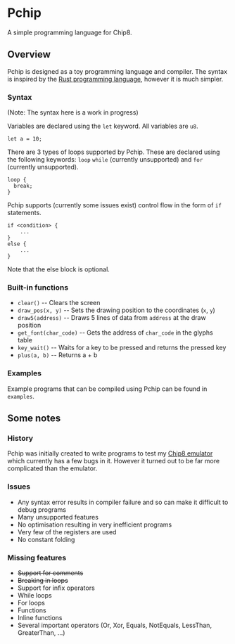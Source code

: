 Pchip
=====

A simple programming language for Chip8.

## Overview
Pchip is designed as a toy programming language and compiler. The syntax is inspired by the [Rust programming language](http://www.rust-lang.org/), however it is much simpler. 

### Syntax

(Note: The syntax here is a work in progress)

Variables are declared using the `let` keyword. All variables are `u8`.

    let a = 10;


There are 3 types of loops supported by Pchip. These are declared using the following keywords: `loop` `while` (currently unsupported) and `for` (currently unsupported).

    loop {
      break;
    }


Pchip supports (currently some issues exist) control flow in the form of `if` statements.

    if <condition> {
        ...
    }
    else {
        ...
    }

Note that the else block is optional.


### Built-in functions

* `clear()` -- Clears the screen
* `draw_pos(x, y)` -- Sets the drawing position to the coordinates (`x`, `y`)
* `draw5(address)` -- Draws 5 lines of data from `address` at the draw position
* `get_font(char_code)` -- Gets the address of `char_code` in the glyphs table
* `key_wait()` -- Waits for a key to be pressed and returns the pressed key
* `plus(a, b)` -- Returns a + b

### Examples

Example programs that can be compiled using Pchip can be found in `examples`.


## Some notes

### History

Pchip was initially created to write programs to test my [Chip8 emulator](https://github.com/quvarxa/chip8-rs) which currently has a few bugs in it. However it turned out to be far more complicated than the emulator.

### Issues

* Any syntax error results in compiler failure and so can make it difficult to debug programs
* Many unsupported features
* No optimisation resulting in very inefficient programs
* Very few of the registers are used
* No constant folding

### Missing features

* <del>Support for comments</del>
* <del>Breaking in loops</del>
* Support for infix operators
* While loops
* For loops
* Functions
* Inline functions
* Several important operators (Or, Xor, Equals, NotEquals, LessThan, GreaterThan, ...)
